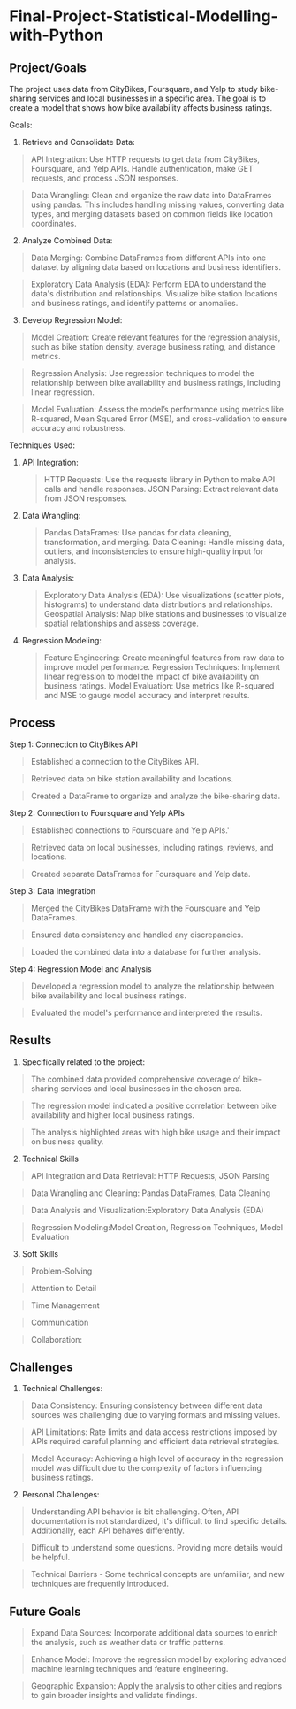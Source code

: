 # Final-Project-Statistical-Modelling-with-Python

## Project/Goals
The project uses data from CityBikes, Foursquare, and Yelp to study bike-sharing services and local businesses in a specific area. The goal is to create a model that shows how bike availability affects business ratings.

Goals:
1. Retrieve and Consolidate Data:
> API Integration: Use HTTP requests to get data from CityBikes, Foursquare, and Yelp APIs. Handle authentication, make GET requests, and process JSON responses.

> Data Wrangling: Clean and organize the raw data into DataFrames using pandas. This includes handling missing values, converting data types, and merging datasets based on common fields like location coordinates.

2. Analyze Combined Data:
> Data Merging: Combine DataFrames from different APIs into one dataset by aligning data based on locations and business identifiers.

> Exploratory Data Analysis (EDA): Perform EDA to understand the data's distribution and relationships. Visualize bike station locations and business ratings, and identify patterns or anomalies.

3. Develop Regression Model:
> Model Creation: Create relevant features for the regression analysis, such as bike station density, average business rating, and distance metrics.

> Regression Analysis: Use regression techniques to model the relationship between bike availability and business ratings, including linear regression.

> Model Evaluation: Assess the model’s performance using metrics like R-squared, Mean Squared Error (MSE), and cross-validation to ensure accuracy and robustness.

Techniques Used:
1. API Integration:
   > HTTP Requests: Use the requests library in Python to make API calls and handle responses.
   > JSON Parsing: Extract relevant data from JSON responses.
2. Data Wrangling:
   > Pandas DataFrames: Use pandas for data cleaning, transformation, and merging.
   > Data Cleaning: Handle missing data, outliers, and inconsistencies to ensure high-quality input for analysis.
3. Data Analysis:
   > Exploratory Data Analysis (EDA): Use visualizations (scatter plots, histograms) to understand data distributions and relationships.
   > Geospatial Analysis: Map bike stations and businesses to visualize spatial relationships and assess coverage.
4. Regression Modeling:
   > Feature Engineering: Create meaningful features from raw data to improve model performance.
   > Regression Techniques: Implement linear regression to model the impact of bike availability on business ratings.
   > Model Evaluation: Use metrics like R-squared and MSE to gauge model accuracy and interpret results.
## Process
Step 1: Connection to CityBikes API
> Established a connection to the CityBikes API.

> Retrieved data on bike station availability and locations.
 
> Created a DataFrame to organize and analyze the bike-sharing data.
 
Step 2: Connection to Foursquare and Yelp APIs

> Established connections to Foursquare and Yelp APIs.'

> Retrieved data on local businesses, including ratings, reviews, and locations.

> Created separate DataFrames for Foursquare and Yelp data.

Step 3: Data Integration

> Merged the CityBikes DataFrame with the Foursquare and Yelp DataFrames.

> Ensured data consistency and handled any discrepancies.

> Loaded the combined data into a database for further analysis.

Step 4: Regression Model and Analysis

> Developed a regression model to analyze the relationship between bike availability and local business ratings.

> Evaluated the model's performance and interpreted the results.

## Results
1. Specifically related to the project: 
> The combined data provided comprehensive coverage of bike-sharing services and local businesses in the chosen area.

> The regression model indicated a positive correlation between bike availability and higher local business ratings.

> The analysis highlighted areas with high bike usage and their impact on business quality.

2. Technical Skills
   
> API Integration and Data Retrieval: HTTP Requests, JSON Parsing

> Data Wrangling and Cleaning: Pandas DataFrames, Data Cleaning

> Data Analysis and Visualization:Exploratory Data Analysis (EDA)

> Regression Modeling:Model Creation, Regression Techniques, Model Evaluation

3. Soft Skills

> Problem-Solving

> Attention to Detail

> Time Management

> Communication

> Collaboration:


## Challenges 

1. Technical Challenges:

> Data Consistency: Ensuring consistency between different data sources was challenging due to varying formats and missing values.

> API Limitations: Rate limits and data access restrictions imposed by APIs required careful planning and efficient data retrieval strategies.

> Model Accuracy: Achieving a high level of accuracy in the regression model was difficult due to the complexity of factors influencing business ratings.

2. Personal Challenges:

> Understanding API behavior is bit challenging. Often, API documentation is not standardized, it's difficult to find specific details. Additionally, each API behaves differently.

> Difficult to understand some questions. Providing more details would be helpful.

> Technical Barriers - Some technical concepts are unfamiliar, and new techniques are frequently introduced.

## Future Goals

> Expand Data Sources: Incorporate additional data sources to enrich the analysis, such as weather data or traffic patterns.

> Enhance Model: Improve the regression model by exploring advanced machine learning techniques and feature engineering.

> Geographic Expansion: Apply the analysis to other cities and regions to gain broader insights and validate findings.
